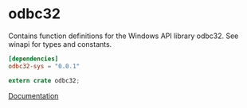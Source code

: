 # odbc32 #
Contains function definitions for the Windows API library odbc32. See winapi for types and constants.

```toml
[dependencies]
odbc32-sys = "0.0.1"
```

```rust
extern crate odbc32;
```

[Documentation](https://retep998.github.io/doc/winapi/odbc32/)

